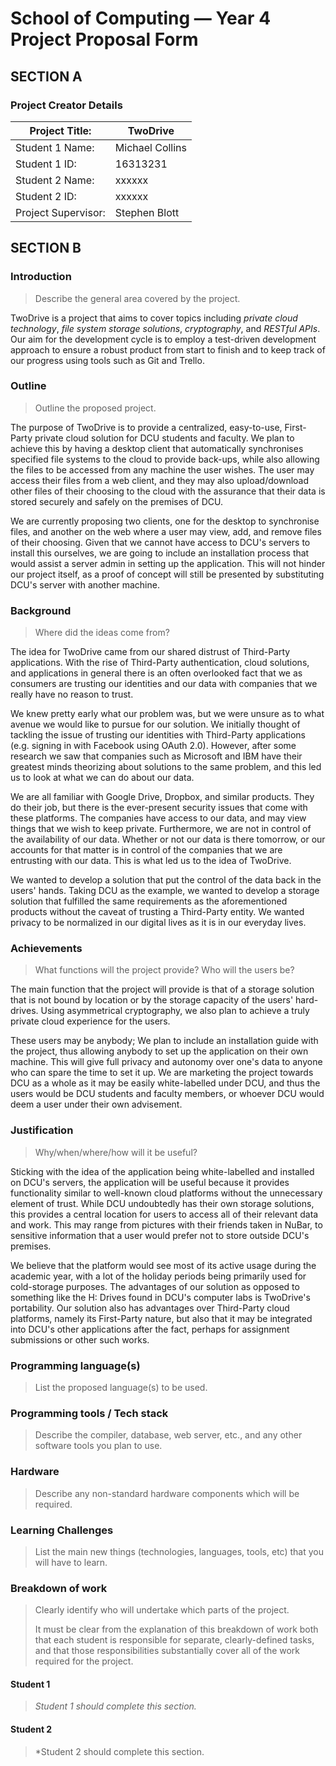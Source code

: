 # School of Computing &mdash; Year 4 Project Proposal Form



## SECTION A

### Project Creator Details

| Project Title:      | TwoDrive        |
| ------------------- | --------------- |
| Student 1 Name:     | Michael Collins |
| Student 1 ID:       | 16313231        |
| Student 2 Name:     | xxxxxx          |
| Student 2 ID:       | xxxxxx          |
| Project Supervisor: | Stephen Blott   |



## SECTION B




### Introduction

> Describe the general area covered by the project.

TwoDrive is a project that aims to cover topics including _private cloud technology_, _file system storage solutions_, _cryptography_, and _RESTful APIs_. Our aim for the development cycle is to employ a test-driven development approach to ensure a robust product from start to finish and to keep track of our progress using tools such as Git and Trello.

### Outline

> Outline the proposed project.

The purpose of TwoDrive is to provide a centralized, easy-to-use, First-Party private cloud solution for DCU students and faculty. We plan to achieve this by having a desktop client that automatically synchronises specified file systems to the cloud to provide back-ups, while also allowing the files to be accessed from any machine the user wishes. The user may access their files from a web client, and they may also upload/download other files of their choosing to the cloud with the assurance that their data is stored securely and safely on the premises of DCU.

We are currently proposing two clients, one for the desktop to synchronise files, and another on the web where a user may view, add, and remove files of their choosing. Given that we cannot have access to DCU's servers to install this ourselves, we are going to include an installation process that would assist a server admin in setting up the application. This will not hinder our project itself, as a proof of concept will still be presented by substituting DCU's server with another machine.

### Background

> Where did the ideas come from?

The idea for TwoDrive came from our shared distrust of Third-Party applications. With the rise of Third-Party authentication, cloud solutions, and applications in general there is an often overlooked fact that we as consumers are trusting our identities and our data with companies that we really have no reason to trust.

We knew pretty early what our problem was, but we were unsure as to what avenue we would like to pursue for our solution. We initially thought of tackling the issue of trusting our identities with Third-Party applications (e.g. signing in with Facebook using OAuth 2.0). However, after some research we saw that companies such as Microsoft and IBM have their greatest minds theorizing about solutions to the same problem, and this led us to look at what we can do about our data.

We are all familiar with Google Drive, Dropbox, and similar products. They do their job, but there is the ever-present security issues that come with these platforms. The companies have access to our data, and may view things that we wish to keep private. Furthermore, we are not in control of the availability of our data. Whether or not our data is there tomorrow, or our accounts for that matter is in control of the companies that we are entrusting with our data. This is what led us to the idea of TwoDrive.

We wanted to develop a solution that put the control of the data back in the users' hands. Taking DCU as the example, we wanted to develop a storage solution that fulfilled the same requirements as the aforementioned products without the caveat of trusting a Third-Party entity. We wanted privacy to be normalized in our digital lives as it is in our everyday lives.

### Achievements

> What functions will the project provide? Who will the users be?

The main function that the project will provide is that of a storage solution that is not bound by location or by the storage capacity of the users' hard-drives. Using asymmetrical cryptography, we also plan to achieve a truly private cloud experience for the users.

These users may be anybody; We plan to include an installation guide with the project, thus allowing anybody to set up the application on their own machine. This will give full privacy and autonomy over one's data to anyone who can spare the time to set it up. We are marketing the project towards DCU as a whole as it may be easily white-labelled under DCU, and thus the users would be DCU students and faculty members, or whoever DCU would deem a user under their own advisement.

### Justification

> Why/when/where/how will it be useful?

Sticking with the idea of the application being white-labelled and installed on DCU's servers, the application will be useful because it provides functionality similar to well-known cloud platforms without the unnecessary element of trust. While DCU undoubtedly has their own storage solutions, this provides a central location for users to access all of their relevant data and work. This may range from pictures with their friends taken in NuBar, to sensitive information that a user would prefer not to store outside DCU's premises.

We believe that the platform would see most of its active usage during the academic year, with a lot of the holiday periods being primarily used for cold-storage purposes. The advantages of our solution as opposed to something like the H: Drives found in DCU's computer labs is TwoDrive's portability. Our solution also has advantages over Third-Party cloud platforms, namely its First-Party nature, but also that it may be integrated into DCU's other applications after the fact, perhaps for assignment submissions or other such works.

### Programming language(s)

> List the proposed language(s) to be used.

### Programming tools / Tech stack

> Describe the compiler, database, web server, etc., and any other software tools you plan to use.

### Hardware

> Describe any non-standard hardware components which will be required.

### Learning Challenges

> List the main new things (technologies, languages, tools, etc) that you will have to learn.

### Breakdown of work

> Clearly identify who will undertake which parts of the project.
>
> It must be clear from the explanation of this breakdown of work both that each student is responsible for
> separate, clearly-defined tasks, and that those responsibilities substantially cover all of the work required
> for the project.

#### Student 1

> *Student 1 should complete this section.*

#### Student 2

> *Student 2 should complete this section.

